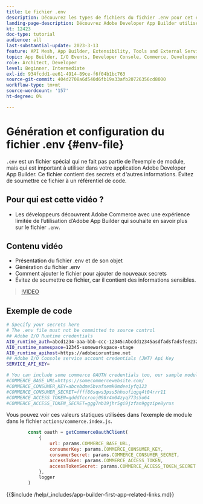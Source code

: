 ```yaml
---
title: Le fichier .env
description: Découvrez les types de fichiers du fichier .env pour cet exemple d’application
landing-page-description: Découvrez Adobe Developer App Builder utilisé avec Adobe Commerce et les types de contenu utilisés dans le fichier .env
kt: 12423
doc-type: tutorial
audience: all
last-substantial-update: 2023-3-13
feature: API Mesh, App Builder, Extensibility, Tools and External Services, Backend Development
topic: App Builder, I/O Events, Developer Console, Commerce, Development, Integrations
role: Architect, Developer
level: Beginner, Intermediate
exl-id: 934fcdd1-ee61-4914-89ce-f6f04b1bc763
source-git-commit: 404d2708a6d540d6fb19a33afb20726356cd8000
workflow-type: tm+mt
source-wordcount: '157'
ht-degree: 0%

---
```


# Génération et configuration du fichier .env {#env-file}

`.env` est un fichier spécial qui ne fait pas partie de l’exemple de module, mais qui est important à utiliser dans votre application Adobe Developer App Builder. Ce fichier contient des secrets et d&#39;autres informations. Évitez de soumettre ce fichier à un référentiel de code.

## Pour qui est cette vidéo ?

* Les développeurs découvrent Adobe Commerce avec une expérience limitée de l’utilisation d’Adobe App Builder qui souhaite en savoir plus sur le fichier `.env`.

## Contenu vidéo

* Présentation du fichier .env et de son objet
* Génération du fichier .env
* Comment ajouter le fichier pour ajouter de nouveaux secrets
* Évitez de soumettre ce fichier, car il contient des informations sensibles.

>[!VIDEO](https://video.tv.adobe.com/v/3416593?quality=12&learn=on)

## Exemple de code

```bash
# Specify your secrets here
# The .env file must not be committed to source control
## Adobe I/O Runtime credentials
AIO_runtime_auth=abcd1234-aaa-bbb-ccc-12345:Abcdd12345asdfadsfadsfee2323232323232
AIO_runtime_namespace=12345-someworkspace-stage
AIO_runtime_apihost=https://adobeioruntime.net
## Adobe I/O Console service account credentials (JWT) Api Key
SERVICE_API_KEY=

# You can include some commerce OAUTH credentials too, our sample module will use this
#COMMERCE_BASE_URL=https://somecommercewebsite.com/
#COMMERCE_CONSUMER_KEY=abcebdme5bvafnemk0mdeeiyfq123
#COMMERCE_CONSUMER_SECRET=ffff86sqws3pss5hhuofiqgq4t04rrr11
#COMMERCE_ACCESS_TOKEN=gdddfccronj098r4m04zyq773s5o64
#COMMERCE_ACCESS_TOKEN_SECRET=ggg7nb19jhr5gi9jzfan9ggzipe8yrus
```

Vous pouvez voir ces valeurs statiques utilisées dans l’exemple de module dans le fichier `actions/commerce.index.js`.

```javascript
        const oauth = getCommerceOauthClient(
            {
                url: params.COMMERCE_BASE_URL,
                consumerKey: params.COMMERCE_CONSUMER_KEY,
                consumerSecret: params.COMMERCE_CONSUMER_SECRET,
                accessToken: params.COMMERCE_ACCESS_TOKEN,
                accessTokenSecret: params.COMMERCE_ACCESS_TOKEN_SECRET
            },
            logger
        )
```

{{$include /help/_includes/app-builder-first-app-related-links.md}}
